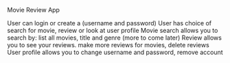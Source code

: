 Movie Review App

User can login or create a (username and password)
User has choice of search for movie, review or look at user profile
Movie search allows you to search by: list all movies, title and genre (more to come later)
Review allows you to see your reviews. make more reviews for movies, delete reviews
User profile allows you to change username and password, remove account


